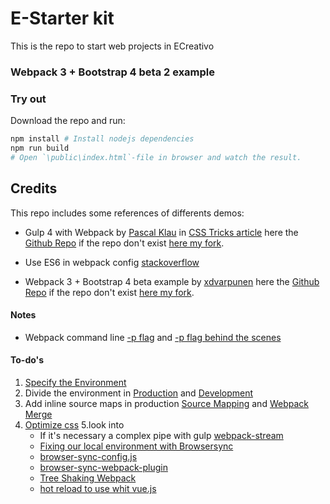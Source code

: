 # E-Starter kit
This is the repo to start web projects in ECreativo

### Webpack 3 + Bootstrap 4 beta 2 example
### Try out
Download the repo and run:
```powershell
npm install # Install nodejs dependencies
npm run build
# Open `\public\index.html`-file in browser and watch the result.
```
#### 

## Credits
This repo includes some references of differents demos:

- Gulp 4 with Webpack by [Pascal Klau](http://www.artofmyself.com) in [CSS Tricks article](https://css-tricks.com/combine-webpack-gulp-4) here the [Github Repo](https://github.com/PascalAOMS/gulp4-webpack) if the repo don't exist [here my fork](https://github.com/Camiloruiiz/gulp4-webpack).

- Use ES6 in webpack config [stackoverflow](https://stackoverflow.com/questions/31903692/how-can-i-use-es6-in-webpack-config-js)

- Webpack 3 + Bootstrap 4 beta example by [xdvarpunen](https://github.com/xdvarpunen) here the [Github Repo](https://github.com/xdvarpunen/webpackboot) if the repo don't exist [here my fork](https://github.com/Camiloruiiz/webpackboot).

#### Notes
- Webpack command line [-p flag](https://webpack.js.org/api/cli/#shortcuts) and [-p flag behind the scenes](https://webpack.js.org/guides/production/#cli-alternatives)

#### To-do's
1. [Specify the Environment](https://webpack.js.org/guides/production/#specify-the-environment)
2. Divide the environment in [Production](https://webpack.js.org/guides/production/#source-mapping) and [Development](https://webpack.js.org/guides/development/)
3. Add inline source maps in production [Source Mapping](https://webpack.js.org/guides/production/#source-mapping) and [Webpack Merge](https://www.npmjs.com/package/webpack-merge)
4. [Optimize css](https://github.com/NMFR/optimize-css-assets-webpack-plugin)
5.look into
	- If it's necessary a complex pipe with gulp [webpack-stream](https://github.com/shama/webpack-stream)
	- [Fixing our local environment with Browsersync](https://gist.github.com/robinrendle/0bb0b9e55fafa1cc0c64ff4b5776df05)
	- [browser-sync-config.js](https://gist.github.com/christopher4lis/3358d92395d686375c50f7ebb218f1dc)
	- [browser-sync-webpack-plugin](https://www.npmjs.com/package/browser-sync-webpack-plugin)
	- [Tree Shaking Webpack](https://webpack.js.org/guides/tree-shaking/)
	- [hot reload to use whit vue.js](https://stackoverflow.com/questions/24581873/what-exactly-is-hot-module-replacement-in-webpack)




